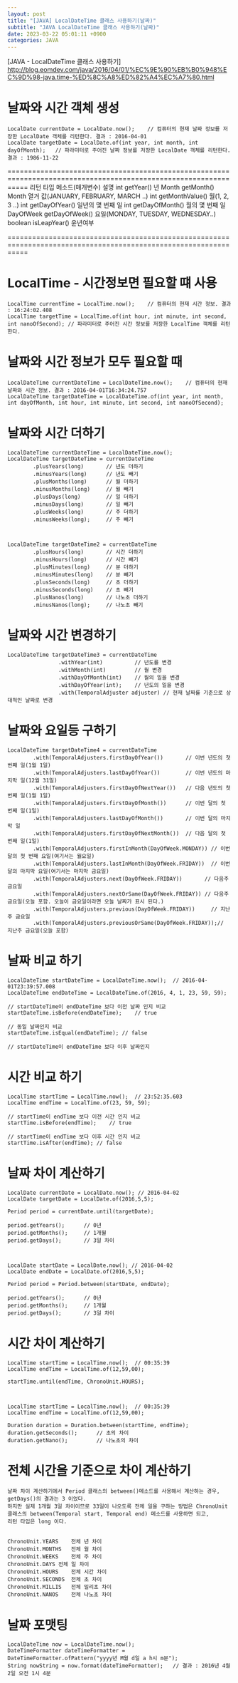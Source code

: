 ```yaml
---
layout: post
title: "[JAVA] LocalDateTime 클래스 사용하기(날짜)"
subtitle: "JAVA LocalDateTime 클래스 사용하기(날짜)"
date: 2023-03-22 05:01:11 +0900
categories: JAVA
---
```

[JAVA - LocalDateTime 클래스 사용하기]
	http://blog.eomdev.com/java/2016/04/01/%EC%9E%90%EB%B0%948%EC%9D%98-java.time-%ED%8C%A8%ED%82%A4%EC%A7%80.html

# 날짜와 시간 객체 생성

	LocalDate currentDate = LocalDate.now();    // 컴퓨터의 현재 날짜 정보를 저장한 LocalDate 객체를 리턴한다. 결과 : 2016-04-01 
	LocalDate targetDate = LocalDate.of(int year, int month, int dayOfMonth);   // 파라미터로 주어진 날짜 정보를 저장한 LocalDate 객체를 리턴한다. 결과 : 1986-11-22


=================================================================================================================
리턴 타입	메소드(매개변수)		설명
int			getYear()				년
Month		getMonth()				Month 열거 값(JANUARY, FEBRUARY, MARCH ..)
int			getMonthValue()			월(1, 2, 3 ..)
int			getDayOfYear()			일년의 몇 번째 일
int			getDayOfMonth()			월의 몇 번째 일
DayOfWeek	getDayOfWeek()			요일(MONDAY, TUESDAY, WEDNESDAY..)
boolean		isLeapYear()			윤년여부

=================================================================================================================

# LocalTime - 시간정보면 필요할 떄 사용
	LocalTime currentTime = LocalTime.now();    // 컴퓨터의 현재 시간 정보. 결과 : 16:24:02.408 
	LocalTime targetTime = LocalTime.of(int hour, int minute, int second, int nanoOfSecond); // 파라미터로 주어진 시간 정보를 저장한 LocalTime 객체를 리턴한다. 


# 날짜와 시간 정보가 모두 필요할 때
	LocalDateTime currentDateTime = LocalDateTime.now();    // 컴퓨터의 현재 날짜와 시간 정보. 결과 : 2016-04-01T16:34:24.757
	LocalDateTime targetDateTime = LocalDateTime.of(int year, int month, int dayOfMonth, int hour, int minute, int second, int nanoOfSecond);


# 날짜와 시간 더하기
	LocalDateTime currentDateTime = LocalDateTime.now();
	LocalDateTime targetDateTime = currentDateTime
			.plusYears(long)       // 년도 더하기
			.minusYears(long)      // 년도 빼기
			.plusMonths(long)      // 월 더하기 
			.minusMonths(long)     // 월 빼기
			.plusDays(long)        // 일 더하기 
			.minusDays(long)       // 일 빼기
			.plusWeeks(long)       // 주 더하기
			.minusWeeks(long);     // 주 빼기



	LocalDateTime targetDateTime2 = currentDateTime
			.plusHours(long)       // 시간 더하기
			.minusHours(long)      // 시간 빼기
			.plusMinutes(long)     // 분 더하기 
			.minusMinutes(long)    // 분 빼기
			.plusSeconds(long)     // 초 더하기 
			.minusSeconds(long)    // 초 빼기
			.plusNanos(long)       // 나노초 더하기
			.minusNanos(long);     // 나노초 빼기


# 날짜와 시간 변경하기

	LocalDateTime targetDateTime3 = currentDateTime
					.withYear(int)          // 년도를 변경
					.withMonth(int)         // 월 변경
					.withDayOfMonth(int)    // 월의 일을 변경
					.withDayOfYear(int);    // 년도의 일을 변경
					.with(TemporalAdjuster adjuster) // 현재 날짜를 기준으로 상대적인 날짜로 변경


# 날짜와 요일등 구하기

	LocalDateTime targetDateTime4 = currentDateTime
			.with(TemporalAdjusters.firstDayOfYear())       // 이번 년도의 첫 번째 일(1월 1일)
			.with(TemporalAdjusters.lastDayOfYear())        // 이번 년도의 마지막 일(12월 31일)
			.with(TemporalAdjusters.firstDayOfNextYear())   // 다음 년도의 첫 번째 일(1월 1일)
			.with(TemporalAdjusters.firstDayOfMonth())      // 이번 달의 첫 번째 일(1일)
			.with(TemporalAdjusters.lastDayOfMonth())       // 이번 달의 마지막 일
			.with(TemporalAdjusters.firstDayOfNextMonth())  // 다음 달의 첫 번째 일(1일)
			.with(TemporalAdjusters.firstInMonth(DayOfWeek.MONDAY)) // 이번 달의 첫 번째 요일(여기서는 월요일)
			.with(TemporalAdjusters.lastInMonth(DayOfWeek.FRIDAY))  // 이번 달의 마지막 요일(여기서는 마지막 금요일)
			.with(TemporalAdjusters.next(DayOfWeek.FRIDAY))       // 다음주 금요일
			.with(TemporalAdjusters.nextOrSame(DayOfWeek.FRIDAY)) // 다음주 금요일(오늘 포함. 오늘이 금요일이라면 오늘 날짜가 표시 된다.)
			.with(TemporalAdjusters.previous(DayOfWeek.FRIDAY))     // 지난주 금요일
			.with(TemporalAdjusters.previousOrSame(DayOfWeek.FRIDAY));// 지난주 금요일(오늘 포함)


# 날짜 비교 하기

	
	LocalDateTime startDateTime = LocalDateTime.now();  // 2016-04-01T23:39:57.008
	LocalDateTime endDateTime = LocalDateTime.of(2016, 4, 1, 23, 59, 59);

	// startDateTime이 endDateTime 보다 이전 날짜 인지 비교
	startDateTime.isBefore(endDateTime);    // true

	// 동일 날짜인지 비교
	startDateTime.isEqual(endDateTime); // false

	// startDateTime이 endDateTime 보다 이후 날짜인지


# 시간 비교 하기

	LocalTime startTime = LocalTime.now();  // 23:52:35.603
	LocalTime endTime = LocalTime.of(23, 59, 59);

	// startTime이 endTime 보다 이전 시간 인지 비교
	startTime.isBefore(endTime);    // true

	// startTime이 endTime 보다 이후 시간 인지 비교
	startTime.isAfter(endTime); // false


# 날짜 차이 계산하기

	LocalDate currentDate = LocalDate.now(); // 2016-04-02
	LocalDate targetDate = LocalDate.of(2016,5,5);

	Period period = currentDate.until(targetDate);

	period.getYears();      // 0년
	period.getMonths();     // 1개월
	period.getDays();       // 3일 차이


	
	LocalDate startDate = LocalDate.now(); // 2016-04-02
	LocalDate endDate = LocalDate.of(2016,5,5);

	Period period = Period.between(startDate, endDate);

	period.getYears();      // 0년
	period.getMonths();     // 1개월
	period.getDays();       // 3일 차이


# 시간 차이 계산하기
	LocalTime startTime = LocalTime.now();  // 00:35:39
	LocalTime endTime = LocalTime.of(12,59,00);

	startTime.until(endTime, ChronoUnit.HOURS); 



	LocalTime startTime = LocalTime.now();  // 00:35:39
	LocalTime endTime = LocalTime.of(12,59,00);

	Duration duration = Duration.between(startTime, endTime);
	duration.getSeconds();      // 초의 차이
	duration.getNano();         // 나노초의 차이



# 전체 시간을 기준으로 차이 계산하기

	날짜 차이 계산하기에서 Period 클래스의 between()메소드를 사용해서 계산하는 경우, getDays()의 결과는 3 이었다. 
	하지만 실제 1개월 3일 차이이므로 33일이 나오도록 전체 일을 구하는 방법은 ChronoUnit 클래스의 between(Temporal start, Temporal end) 메소드를 사용하면 되고, 
	리턴 타입은 long 이다.


	ChronoUnit.YEARS	전체 년 차이
	ChronoUnit.MONTHS	전체 월 차이
	ChronoUnit.WEEKS	전체 주 차이
	ChronoUnit.DAYS	전체 일 차이
	ChronoUnit.HOURS	전체 시간 차이
	ChronoUnit.SECONDS	전체 초 차이
	ChronoUnit.MILLIS	전체 밀리초 차이
	ChronoUnit.NANOS	전체 나노초 차이



# 날짜 포맷팅

	LocalDateTime now = LocalDateTime.now();
	DateTimeFormatter dateTimeFormatter = DateTimeFormatter.ofPattern("yyyy년 M월 d일 a h시 m분");
	String nowString = now.format(dateTimeFormatter);   // 결과 : 2016년 4월 2일 오전 1시 4분

